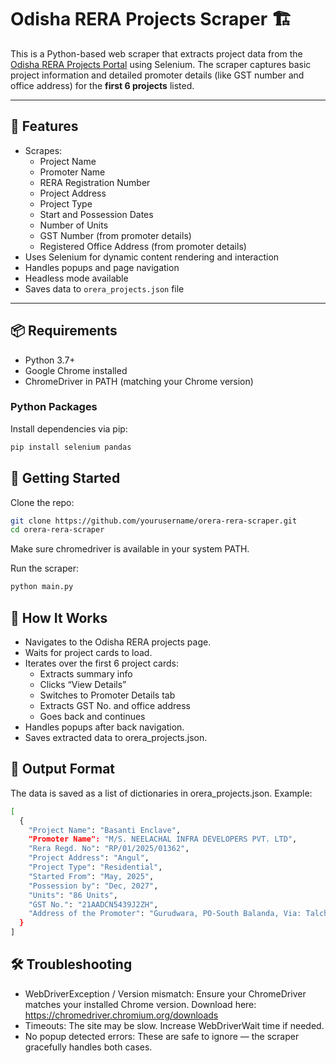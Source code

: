 # Odisha RERA Projects Scraper 🏗️

This is a Python-based web scraper that extracts project data from the [Odisha RERA Projects Portal](https://rera.odisha.gov.in/projects) using Selenium. The scraper captures basic project information and detailed promoter details (like GST number and office address) for the **first 6 projects** listed.

---

## 📌 Features

- Scrapes:
  - Project Name
  - Promoter Name
  - RERA Registration Number
  - Project Address
  - Project Type
  - Start and Possession Dates
  - Number of Units
  - GST Number (from promoter details)
  - Registered Office Address (from promoter details)
- Uses Selenium for dynamic content rendering and interaction
- Handles popups and page navigation
- Headless mode available
- Saves data to `orera_projects.json` file

---

## 📦 Requirements

- Python 3.7+
- Google Chrome installed
- ChromeDriver in PATH (matching your Chrome version)

### Python Packages

Install dependencies via pip:
```bash
pip install selenium pandas
```

## 🚀 Getting Started
Clone the repo:
```bash
git clone https://github.com/yourusername/orera-rera-scraper.git
cd orera-rera-scraper
```
Make sure chromedriver is available in your system PATH.

Run the scraper:
```bash
python main.py
```

## 🧠 How It Works
- Navigates to the Odisha RERA projects page.
- Waits for project cards to load.
- Iterates over the first 6 project cards:
  - Extracts summary info
  - Clicks “View Details”
  - Switches to Promoter Details tab
  - Extracts GST No. and office address
  - Goes back and continues
- Handles popups after back navigation.
- Saves extracted data to orera_projects.json.

## 📂 Output Format
The data is saved as a list of dictionaries in orera_projects.json. Example:
```bash
[
  {
    "Project Name": "Basanti Enclave",
    "Promoter Name": "M/S. NEELACHAL INFRA DEVELOPERS PVT. LTD",
    "Rera Regd. No": "RP/01/2025/01362",
    "Project Address": "Angul",
    "Project Type": "Residential",
    "Started From": "May, 2025",
    "Possession by": "Dec, 2027",
    "Units": "86 Units",
    "GST No.": "21AADCN5439J2ZH",
    "Address of the Promoter": "Gurudwara, PO-South Balanda, Via: Talcher Rural INR, Angul-759116, Dist. Angul, Odisha ,,,,,"
  }
]
```

## 🛠️ Troubleshooting

- WebDriverException / Version mismatch:
Ensure your ChromeDriver matches your installed Chrome version. Download here: https://chromedriver.chromium.org/downloads
- Timeouts:
The site may be slow. Increase WebDriverWait time if needed.
- No popup detected errors:
These are safe to ignore — the scraper gracefully handles both cases.

